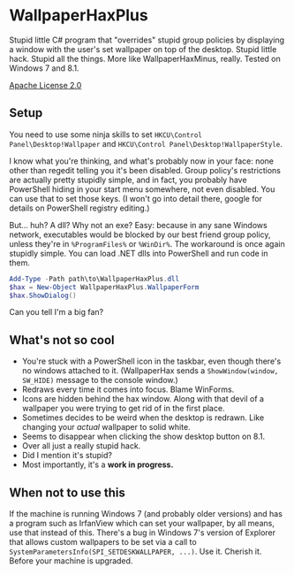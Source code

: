 # WallpaperHaxPlus
Stupid little C# program that "overrides" stupid group policies by displaying a window with the user's set wallpaper on top of the desktop. Stupid little hack. Stupid all the things. More like WallpaperHaxMinus, really. Tested on Windows 7 and 8.1.

[Apache License 2.0](https://www.apache.org/licenses/LICENSE-2.0.html)

## Setup
You need to use some ninja skills to set `HKCU\Control Panel\Desktop!Wallpaper` and `HKCU\Control Panel\Desktop!WallpaperStyle`.

I know what you're thinking, and what's probably now in your face: none other than regedit telling you it's been disabled. Group policy's restrictions are actually pretty stupidly simple, and in fact, you probably have PowerShell hiding in your start menu somewhere, not even disabled. You can use that to set those keys. (I won't go into detail there, google for details on PowerShell registry editing.)

But... huh? A dll? Why not an exe? Easy: because in any sane Windows network, executables would be blocked by our best friend group policy, unless they're in `%ProgramFiles%` or `%WinDir%`. The workaround is once again stupidly simple. You can load .NET dlls into PowerShell and run code in them.

```powershell
Add-Type -Path path\to\WallpaperHaxPlus.dll
$hax = New-Object WallpaperHaxPlus.WallpaperForm
$hax.ShowDialog()
```

Can you tell I'm a big fan?

## What's not so cool
* You're stuck with a PowerShell icon in the taskbar, even though there's no windows attached to it. (WallpaperHax sends a `ShowWindow(window, SW_HIDE)` message to the console window.)
* Redraws every time it comes into focus. Blame WinForms.
* Icons are hidden behind the hax window. Along with that devil of a wallpaper you were trying to get rid of in the first place.
* Sometimes decides to be weird when the desktop is redrawn. Like changing your _actual_ wallpaper to solid white.
* Seems to disappear when clicking the show desktop button on 8.1.
* Over all just a really stupid hack.
* Did I mention it's stupid?
* Most importantly, it's a **work in progress.**

## When not to use this
If the machine is running Windows 7 (and probably older versions) and has a program such as IrfanView which can set your wallpaper, by all means, use that instead of this. There's a bug in Windows 7's version of Explorer that allows custom wallpapers to be set via a call to `SystemParametersInfo(SPI_SETDESKWALLPAPER, ...)`. Use it. Cherish it. Before your machine is upgraded.
